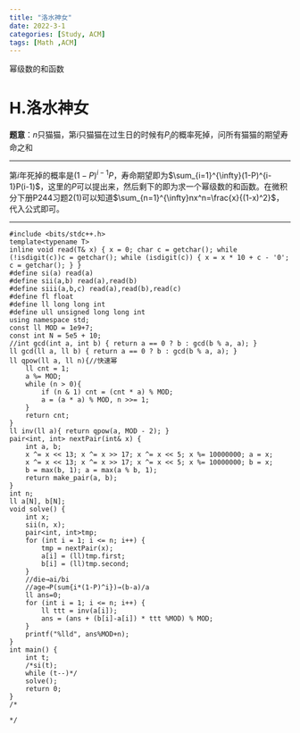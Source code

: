 ```yaml
---
title: "洛水神女"
date: 2022-3-1
categories: [Study, ACM]
tags: [Math ,ACM]
---
```


幂级数的和函数

<!-- more -->

# H.洛水神女

**题意**：$n$只猫猫，第$i$只猫猫在过生日的时候有$P_i$的概率死掉，问所有猫猫的期望寿命之和

***

第$i$年死掉的概率是$(1-P)^{i-1}P$，寿命期望即为$\sum_{i=1}^{\infty}(1-P)^{i-1}P(i-1)$，这里的$P$可以提出来，然后剩下的即为求一个幂级数的和函数。在微积分下册P244习题2(1)可以知道$\sum_{n=1}^{\infty}nx^n=\frac{x}{(1-x)^2}$，代入公式即可。

***

```
#include <bits/stdc++.h>
template<typename T>
inline void read(T& x) { x = 0; char c = getchar(); while (!isdigit(c))c = getchar(); while (isdigit(c)) { x = x * 10 + c - '0'; c = getchar(); } }
#define si(a) read(a)
#define sii(a,b) read(a),read(b)
#define siii(a,b,c) read(a),read(b),read(c)
#define fl float
#define ll long long int
#define ull unsigned long long int
using namespace std;
const ll MOD = 1e9+7;
const int N = 5e5 + 10;
//int gcd(int a, int b) { return a == 0 ? b : gcd(b % a, a); }
ll gcd(ll a, ll b) { return a == 0 ? b : gcd(b % a, a); }
ll qpow(ll a, ll n){//快速幂
    ll cnt = 1;
    a %= MOD;
    while (n > 0){
        if (n & 1) cnt = (cnt * a) % MOD;
        a = (a * a) % MOD, n >>= 1;
    }
    return cnt;
}
ll inv(ll a){ return qpow(a, MOD - 2); }
pair<int, int> nextPair(int& x) {
    int a, b;
    x ^= x << 13; x ^= x >> 17; x ^= x << 5; x %= 10000000; a = x;
    x ^= x << 13; x ^= x >> 17; x ^= x << 5; x %= 10000000; b = x;
    b = max(b, 1); a = max(a % b, 1);
    return make_pair(a, b);
}
int n;
ll a[N], b[N];
void solve() {
    int x;
    sii(n, x);
    pair<int, int>tmp;
    for (int i = 1; i <= n; i++) {
        tmp = nextPair(x);
        a[i] = (ll)tmp.first;
        b[i] = (ll)tmp.second;
    }
    //die→ai/bi
    //age→P(sum{i*(1-P)^i})→(b-a)/a
    ll ans=0;
    for (int i = 1; i <= n; i++) {
        ll ttt = inv(a[i]);
        ans = (ans + (b[i]-a[i]) * ttt %MOD) % MOD;
    }
    printf("%lld", ans%MOD+n);
}
int main() {
	int t;
	/*si(t);
	while (t--)*/
	solve();
	return 0;
}
/*

*/
```

